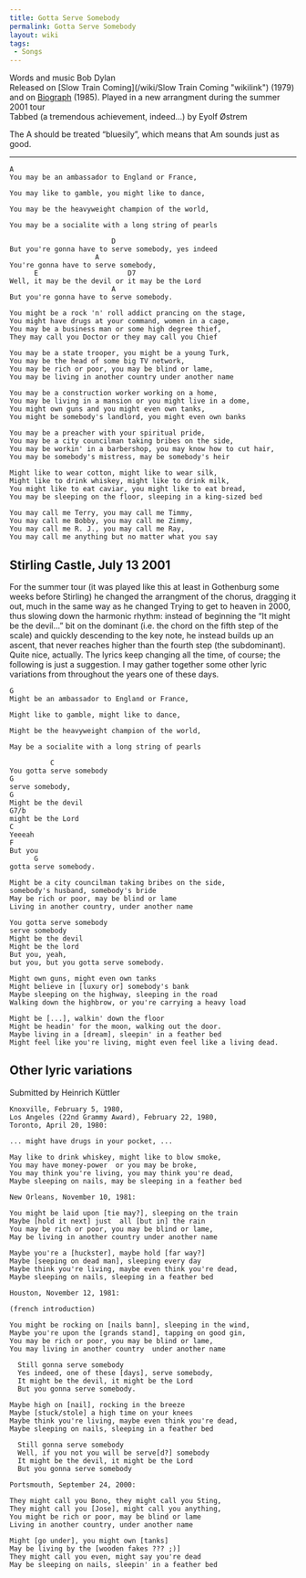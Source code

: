 ```yaml
---
title: Gotta Serve Somebody
permalink: Gotta Serve Somebody
layout: wiki
tags:
 - Songs
---
```


Words and music Bob Dylan  
Released on [Slow Train Coming](/wiki/Slow Train Coming "wikilink") (1979) and
on [Biograph](/wiki/Biograph "wikilink") (1985). Played in a new arrangment
during the summer 2001 tour  
Tabbed (a tremendous achievement, indeed...) by Eyolf Østrem

The A should be treated “bluesily”, which means that Am sounds just as
good.

* * * * *

    A
    You may be an ambassador to England or France,

    You may like to gamble, you might like to dance,

    You may be the heavyweight champion of the world,

    You may be a socialite with a long string of pearls

                             D
    But you're gonna have to serve somebody, yes indeed
                         A
    You're gonna have to serve somebody,
          E                      D7
    Well, it may be the devil or it may be the Lord
                             A
    But you're gonna have to serve somebody.

    You might be a rock 'n' roll addict prancing on the stage,
    You might have drugs at your command, women in a cage,
    You may be a business man or some high degree thief,
    They may call you Doctor or they may call you Chief

    You may be a state trooper, you might be a young Turk,
    You may be the head of some big TV network,
    You may be rich or poor, you may be blind or lame,
    You may be living in another country under another name

    You may be a construction worker working on a home,
    You may be living in a mansion or you might live in a dome,
    You might own guns and you might even own tanks,
    You might be somebody's landlord, you might even own banks

    You may be a preacher with your spiritual pride,
    You may be a city councilman taking bribes on the side,
    You may be workin' in a barbershop, you may know how to cut hair,
    You may be somebody's mistress, may be somebody's heir

    Might like to wear cotton, might like to wear silk,
    Might like to drink whiskey, might like to drink milk,
    You might like to eat caviar, you might like to eat bread,
    You may be sleeping on the floor, sleeping in a king-sized bed

    You may call me Terry, you may call me Timmy,
    You may call me Bobby, you may call me Zimmy,
    You may call me R. J., you may call me Ray,
    You may call me anything but no matter what you say

<h2 class="songversion">
Stirling Castle, July 13 2001

</h2>
For the summer tour (it was played like this at least in Gothenburg some
weeks before Stirling) he changed the arrangment of the chorus, dragging
it out, much in the same way as he changed Trying to get to heaven in
2000, thus slowing down the harmonic rhythm: instead of beginning the
“It might be the devil...” bit on the dominant (i.e. the chord on the
fifth step of the scale) and quickly descending to the key note, he
instead builds up an ascent, that never reaches higher than the fourth
step (the subdominant). Quite nice, actually.  
The lyrics keep changing all the time, of course; the following is just
a suggestion. I may gather together some other lyric variations from
throughout the years one of these days.

    G
    Might be an ambassador to England or France,

    Might like to gamble, might like to dance,

    Might be the heavyweight champion of the world,

    May be a socialite with a long string of pearls

              C
    You gotta serve somebody
    G
    serve somebody,
    G
    Might be the devil
    G7/b
    might be the Lord
    C
    Yeeeah
    F
    But you
          G
    gotta serve somebody.

    Might be a city councilman taking bribes on the side,
    somebody's husband, somebody's bride
    May be rich or poor, may be blind or lame
    Living in another country, under another name

    You gotta serve somebody
    serve somebody
    Might be the devil
    Might be the lord
    But you, yeah,
    but you, but you gotta serve somebody.

    Might own guns, might even own tanks
    Might believe in [luxury or] somebody's bank
    Maybe sleeping on the highway, sleeping in the road
    Walking down the highbrow, or you're carrying a heavy load

    Might be [...], walkin' down the floor
    Might be headin' for the moon, walking out the door.
    Maybe living in a [dream], sleepin' in a feather bed
    Might feel like you're living, might even feel like a living dead.

<h2 class="songversion">
Other lyric variations

</h2>
Submitted by Heinrich Küttler

    Knoxville, February 5, 1980,
    Los Angeles (22nd Grammy Award), February 22, 1980,
    Toronto, April 20, 1980:

    ... might have drugs in your pocket, ...

    May like to drink whiskey, might like to blow smoke,
    You may have money-power  or you may be broke,
    You may think you're living, you may think you're dead,
    Maybe sleeping on nails, may be sleeping in a feather bed

    New Orleans, November 10, 1981:

    You might be laid upon [tie may?], sleeping on the train
    Maybe [hold it next] just  all [but in] the rain
    You may be rich or poor, you may be blind or lame,
    May be living in another country under another name

    Maybe you're a [huckster], maybe hold [far way?]
    Maybe [seeping on dead man], sleeping every day
    Maybe think you're living, maybe even think you're dead,
    Maybe sleeping on nails, sleeping in a feather bed

    Houston, November 12, 1981:

    (french introduction)

    You might be rocking on [nails bann], sleeping in the wind,
    Maybe you're upon the [grands stand], tapping on good gin,
    You may be rich or poor, you may be blind or lame,
    You may living in another country  under another name

      Still gonna serve somebody
      Yes indeed, one of these [days], serve somebody,
      It might be the devil, it might be the Lord
      But you gonna serve somebody.

    Maybe high on [nail], rocking in the breeze
    Maybe [stuck/stole] a high time on your knees
    Maybe think you're living, maybe even think you're dead,
    Maybe sleeping on nails, sleeping in a feather bed

      Still gonna serve somebody
      Well, if you not you will be serve[d?] somebody
      It might be the devil, it might be the Lord
      But you gonna serve somebody

    Portsmouth, September 24, 2000:

    They might call you Bono, they might call you Sting,
    They might call you [Jose], might call you anything,
    You might be rich or poor, may be blind or lame
    Living in another country, under another name

    Might [go under], you might own [tanks]
    May be living by the [wooden fakes ??? ;)]
    They might call you even, might say you're dead
    May be sleeping on nails, sleepin' in a feather bed
